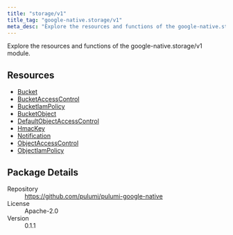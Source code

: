 ```yaml
---
title: "storage/v1"
title_tag: "google-native.storage/v1"
meta_desc: "Explore the resources and functions of the google-native.storage/v1 module."
---
```


<!-- WARNING: this file was generated by Pulumi Docs Generator. -->
<!-- Do not edit by hand unless you're certain you know what you are doing! -->

Explore the resources and functions of the google-native.storage/v1 module.

<h2 id="resources">Resources</h2>
<ul class="api">
    <li><a href="bucket" title="Bucket"><span class="symbol resource"></span>Bucket</a></li>
    <li><a href="bucketaccesscontrol" title="BucketAccessControl"><span class="symbol resource"></span>BucketAccessControl</a></li>
    <li><a href="bucketiampolicy" title="BucketIamPolicy"><span class="symbol resource"></span>BucketIamPolicy</a></li>
    <li><a href="bucketobject" title="BucketObject"><span class="symbol resource"></span>BucketObject</a></li>
    <li><a href="defaultobjectaccesscontrol" title="DefaultObjectAccessControl"><span class="symbol resource"></span>DefaultObjectAccessControl</a></li>
    <li><a href="hmackey" title="HmacKey"><span class="symbol resource"></span>HmacKey</a></li>
    <li><a href="notification" title="Notification"><span class="symbol resource"></span>Notification</a></li>
    <li><a href="objectaccesscontrol" title="ObjectAccessControl"><span class="symbol resource"></span>ObjectAccessControl</a></li>
    <li><a href="objectiampolicy" title="ObjectIamPolicy"><span class="symbol resource"></span>ObjectIamPolicy</a></li>
</ul>

<h2 id="package-details">Package Details</h2>
<dl class="package-details">
	<dt>Repository</dt>
	<dd><a href="https://github.com/pulumi/pulumi-google-native">https://github.com/pulumi/pulumi-google-native</a></dd>
	<dt>License</dt>
	<dd>Apache-2.0</dd>
	<dt>Version</dt>
	<dd>0.1.1</dd>
</dl>

